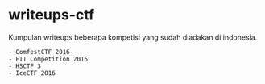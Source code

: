 # writeups-ctf
Kumpulan writeups beberapa kompetisi yang sudah diadakan di indonesia.

	- ComfestCTF 2016
	- FIT Competition 2016
	- HSCTF 3
	- IceCTF 2016
